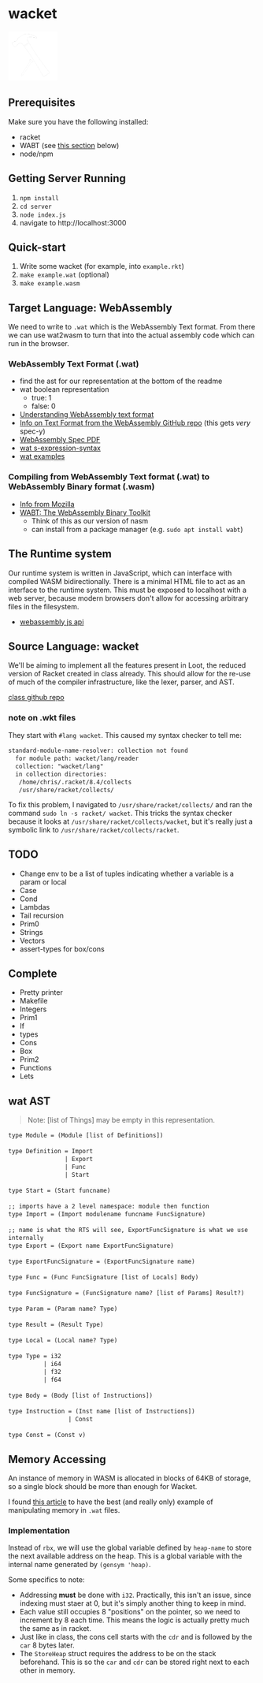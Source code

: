 # wacket

<img src="server/public/wacket-logo-white.png" width="100">

## Prerequisites

Make sure you have the following installed:

- racket
- WABT (see [this section](#compiling-from-webassembly-text-format-wat-to-webassembly-binary-format-wasm) below)
- node/npm

## Getting Server Running

1. `npm install`
2. `cd server`
3. `node index.js`
4. navigate to http://localhost:3000

## Quick-start

1. Write some wacket (for example, into `example.rkt`)
2. `make example.wat` (optional)
3. `make example.wasm`

## Target Language: WebAssembly

We need to write to `.wat` which is the WebAssembly Text format. From there we can use wat2wasm to turn that into the actual assembly code which can run in the browser.

### WebAssembly Text Format (.wat)
- find the ast for our representation at the bottom of the readme
- wat boolean representation
  - true: 1
  - false: 0
- [Understanding WebAssembly text format](https://developer.mozilla.org/en-US/docs/WebAssembly/Understanding_the_text_format)
- [Info on Text Format from the WebAssembly GitHub repo](https://webassembly.github.io/spec/core/text/index.html) (this gets _very_ spec-y)
- [WebAssembly Spec PDF](https://www.google.com/url?sa=t&rct=j&q=&esrc=s&source=web&cd=&ved=2ahUKEwj24szLpob3AhX2l3IEHQHADgEQFnoECAcQAQ&url=https%3A%2F%2Fwebassembly.github.io%2Fspec%2Fcore%2F_download%2FWebAssembly.pdf&usg=AOvVaw008spp5_YkxtS0xQ5c3xJw)
- [wat s-expression-syntax](https://github.com/WebAssembly/spec/blob/master/interpreter/README.md#s-expression-syntax)
- [wat examples](https://github.com/mdn/webassembly-examples)

### Compiling from WebAssembly Text format (.wat) to WebAssembly Binary format (.wasm)
- [Info from Mozilla](https://developer.mozilla.org/en-US/docs/WebAssembly/Text_format_to_wasm)
- [WABT: The WebAssembly Binary Toolkit](https://github.com/webassembly/wabt)
  - Think of this as our version of nasm
  - can install from a package manager (e.g. `sudo apt install wabt`)

## The Runtime system

Our runtime system is written in JavaScript, which can interface with compiled WASM bidirectionally.
There is a minimal HTML file to act as an interface to the runtime system.
This must be exposed to localhost with a web server, because modern browsers don't allow for accessing arbitrary files in the filesystem.

- [webassembly js api](https://webassembly.org/getting-started/js-api/)

## Source Language: wacket

We'll be aiming to implement all the features present in Loot, the reduced version of Racket created in class already.
This should allow for the re-use of much of the compiler infrastructure, like the lexer, parser, and AST.

[class github repo](https://github.com/cmsc430)

### note on .wkt files

They start with `#lang wacket`. This caused my syntax checker to tell me:

```
standard-module-name-resolver: collection not found
  for module path: wacket/lang/reader
  collection: "wacket/lang"
  in collection directories:
   /home/chris/.racket/8.4/collects
   /usr/share/racket/collects/
```

To fix this problem, I navigated to `/usr/share/racket/collects/` and ran the command `sudo ln -s racket/ wacket`.
This tricks the syntax checker because it looks at `/usr/share/racket/collects/wacket`, but it's really just a symbolic link to `/usr/share/racket/collects/racket`.

## TODO
- Change env to be a list of tuples indicating whether a variable is a param or local
- Case
- Cond
- Lambdas
- Tail recursion
- Prim0
- Strings
- Vectors
- assert-types for box/cons

## Complete

- Pretty printer
- Makefile
- Integers
- Prim1
- If
- types
- Cons
- Box
- Prim2
- Functions
- Lets

## wat AST

> Note: [list of Things] may be empty in this representation.

```
type Module = (Module [list of Definitions])

type Definition = Import
                | Export
                | Func
                | Start

type Start = (Start funcname)

;; imports have a 2 level namespace: module then function
type Import = (Import modulename funcname FuncSignature)

;; name is what the RTS will see, ExportFuncSignature is what we use internally
type Export = (Export name ExportFuncSignature)

type ExportFuncSignature = (ExportFuncSignature name)

type Func = (Func FuncSignature [list of Locals] Body)

type FuncSignature = (FuncSignature name? [list of Params] Result?)

type Param = (Param name? Type)

type Result = (Result Type)

type Local = (Local name? Type)

type Type = i32
          | i64
          | f32
          | f64

type Body = (Body [list of Instructions])

type Instruction = (Inst name [list of Instructions])
                 | Const

type Const = (Const v)

```

## Memory Accessing

An instance of memory in WASM is allocated in blocks of 64KB of storage, so a single block should be more than enough
for Wacket.

I found [this article](https://www.oreilly.com/library/view/webassembly-the-definitive/9781492089834/ch04.html) to have
the best (and really only) example of manipulating memory in `.wat` files.

### Implementation

Instead of `rbx`, we will use the global variable defined by `heap-name` to store the next available address on the
heap. This is a global variable with the internal name generated by `(gensym 'heap)`.

Some specifics to note:
- Addressing **must** be done with `i32`. Practically, this isn't an issue, since indexing must staer at 0, but it's
  simply another thing to keep in mind.
- Each value still occupies 8 "positions" on the pointer, so we need to increment by 8 each time. This means the logic
  is actually pretty much the same as in racket.
- Just like in class, the cons cell starts with the `cdr` and is followed by the `car` 8 bytes later.
- The `StoreHeap` struct requires the address to be on the stack beforehand. This is so the `car` and `cdr` can be
  stored right next to each other in memory.
